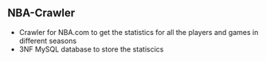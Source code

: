 ## NBA-Crawler
- Crawler for NBA.com to get the statistics for all the players and games in different seasons
- 3NF MySQL database to store the statiscics
